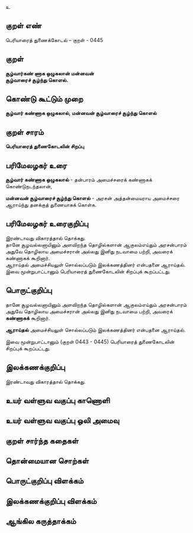 உ

## குறள் எண் 

பெரியாரைத் துணைக்கோடல் – குறள் - 0445  

## குறள் 

**சூழ்வார்கண் ணாக ஒழுகலான் மன்னவன்  
சூழ்வாரைச் சூழ்ந்து கொளல்.**

## கொண்டு கூட்டும் முறை

**சூழ்வார் கண்ணாக ஒழுகலால், மன்னவன் சூழ்வாரைச் சூழ்ந்து கொளல்**

## குறள் சாரம் 

**பெரியாரைத் துணைகோடலின் சிறப்பு**  

## பரிமேலழகர் உரை

**சூழ்வார் கண்ணாக ஒழுகலால்** - தன்பாரம் அமைச்சரைக் கண்ணாகக் கொண்டுநடந்தலான்,  

**மன்னவன் சூழ்வாரைச் சூழ்ந்து கொளல்** - அரசன் அத்தன்மையராய அமைச்சரை ஆராய்ந்து தனக்குத் துணையாகக் கொள்க.   

## பரிமேலழகர் உரைகுறிப்பு   

இரண்டாவது விகாரத்தால் தொக்கது.  
தானே சூழவல்லனாயினும் அளவிறந்த தொழில்களான் ஆகுலம்எய்தும் அரசன்பாரம் அதுவே தொழிலாய அமைச்சரான் அல்லது இனிது நடவாமை பற்றி, அவரைக் கண்ணாகக் கூறினார்.  
ஆராய்தல் அமைச்சியலுள் சொல்லப்படும் இலக்கணத்தினர் என்பதனை ஆராய்தல்.  
இவை மூன்றுபாட்டானும் பெரியாரைத் துணைகோடலின் சிறப்புக் கூறப்பட்டது.  

## பொருட்குறிப்பு 
 
தானே சூழவல்லனாயினும் அளவிறந்த தொழில்களான் ஆகுலம்எய்தும் அரசன்பாரம்   
அதுவே தொழிலாய அமைச்சரான் அல்லது இனிது நடவாமை பற்றி, அவரைக் **கண்ணாகக்** கூறினார்.  

**ஆராய்தல்** அமைச்சியலுள் சொல்லப்படும் இலக்கணத்தினர் என்பதனை ஆராய்தல்.  

இவை மூன்றுபாட்டானும் (குறள் 0443 - 0445) 
பெரியாரைத் துணைகோடலின் சிறப்புக் கூறப்பட்டது.    

## இலக்கணக்குறிப்பு  

இரண்டாவது விகாரத்தால் தொக்கது.   

## உயர் வள்ளுவ வகுப்பு காணொளி


## உயர் வள்ளுவ வகுப்பு ஒலி அமைவு 

 
## குறள் சார்ந்த கதைகள் 


## தொன்மையான சொற்கள்


## பொருட்குறிப்பு விளக்கம்


## இலக்கணக்குறிப்பு விளக்கம்


## ஆங்கில கருத்தாக்கம் 


